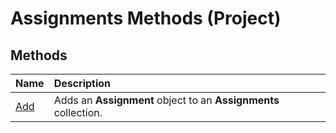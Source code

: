 
# Assignments Methods (Project)

## Methods



|**Name**|**Description**|
|:-----|:-----|
|[Add](c135a80e-1fb9-32e3-864e-f701c1947ca4.md)|Adds an  **Assignment** object to an **Assignments** collection.|
